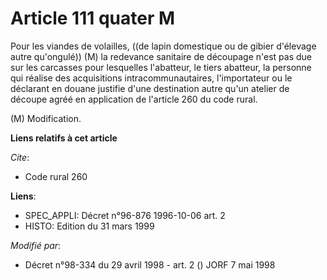 # Article 111 quater M

Pour les viandes de volailles, ((de lapin domestique ou de gibier d'élevage autre qu'ongulé)) (M) la redevance sanitaire de
découpage n'est pas due sur les carcasses pour lesquelles l'abatteur, le tiers abatteur, la personne qui réalise des
acquisitions intracommunautaires, l'importateur ou le déclarant en douane justifie d'une destination autre qu'un atelier de
découpe agréé en application de l'article 260 du code rural.

(M) Modification.

**Liens relatifs à cet article**

_Cite_:

  - Code rural 260

**Liens**:

  - SPEC_APPLI: Décret n°96-876 1996-10-06 art. 2
  - HISTO: Edition du 31 mars 1999

_Modifié par_:

  - Décret n°98-334 du 29 avril 1998 - art. 2 () JORF 7 mai 1998
